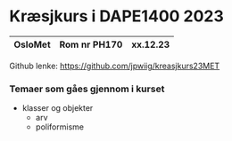 # Kræsjkurs i DAPE1400 2023

|OsloMet| Rom nr PH170 | xx.12.23 |
|-------|--------------|----------|

Github lenke: https://github.com/jpwiig/kreasjkurs23MET

### Temaer som gåes gjennom i kurset
- klasser og objekter
  - arv 
  - poliformisme